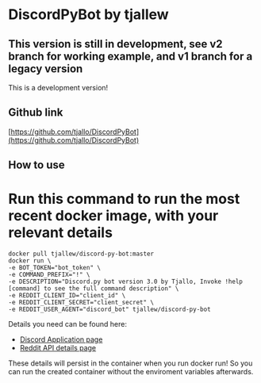 # DiscordPyBot by tjallew
## This version is still in development, see v2 branch for working example, and v1 branch for a legacy version


This is a development version!

## Github link
[https://github.com/tjallo/DiscordPyBot](https://github.com/tjallo/DiscordPyBot)
## How to use
# Run this command to run the most recent docker image, with your relevant details

    docker pull tjallew/discord-py-bot:master
    docker run \
    -e BOT_TOKEN="bot_token" \
    -e COMMAND_PREFIX="!" \
    -e DESCRIPTION="Discord.py bot version 3.0 by Tjallo, Invoke !help [command] to see the full command description" \
    -e REDDIT_CLIENT_ID="client_id" \
    -e REDDIT_CLIENT_SECRET="client_secret" \
    -e REDDIT_USER_AGENT="discord_bot" tjallew/discord-py-bot
Details you need can be found here:
* [Discord Application page](https://discord.com/developers/applications)
* [Reddit API details page](https://www.reddit.com/prefs/apps)

These details will persist in the container when you run docker run! So you can run the created container without the enviroment variables afterwards. 
